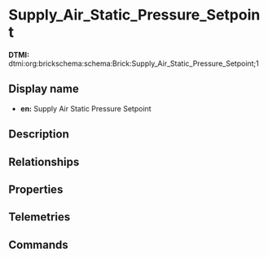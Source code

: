 # Supply_Air_Static_Pressure_Setpoint
**DTMI:** dtmi:org:brickschema:schema:Brick:Supply_Air_Static_Pressure_Setpoint;1
## Display name
- **en:** Supply Air Static Pressure Setpoint
## Description
## Relationships
## Properties
## Telemetries
## Commands

